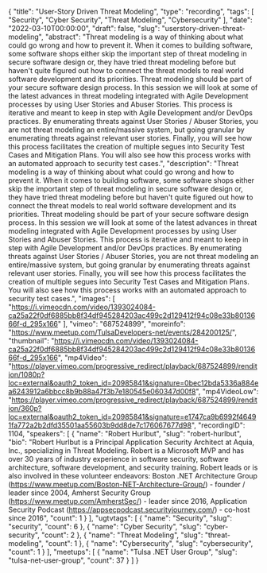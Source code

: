 {
  "title": "User-Story Driven Threat Modeling",
  "type": "recording",
  "tags": [
    "Security",
    "Cyber Security",
    "Threat Modeling",
    "Cybersecurity"
  ],
  "date": "2022-03-10T00:00:00",
  "draft": false,
  "slug": "userstory-driven-threat-modeling",
  "abstract": "Threat modeling is a way of thinking about what could go wrong and how to prevent it. When it comes to building software, some software shops either skip the important step of threat modeling in secure software design or, they have tried threat modeling before but haven't quite figured out how to connect the threat models to real world software development and its priorities. Threat modeling should be part of your secure software design process. In this session we will look at some of the latest advances in threat modeling integrated with Agile Development processes by using User Stories and Abuser Stories. This process is iterative and meant to keep in step with Agile Development and/or DevOps practices. By enumerating threats against User Stories / Abuser Stories, you are not threat modeling an entire/massive system, but going granular by enumerating threats against relevant user stories. Finally, you will see how this process facilitates the creation of multiple segues into Security Test Cases and Mitigation Plans. You will also see how this process works with an automated approach to security test cases.",
  "description": "Threat modeling is a way of thinking about what could go wrong and how to prevent it. When it comes to building software, some software shops either skip the important step of threat modeling in secure software design or, they have tried threat modeling before but haven't quite figured out how to connect the threat models to real world software development and its priorities. Threat modeling should be part of your secure software design process. In this session we will look at some of the latest advances in threat modeling integrated with Agile Development processes by using User Stories and Abuser Stories. This process is iterative and meant to keep in step with Agile Development and/or DevOps practices. By enumerating threats against User Stories / Abuser Stories, you are not threat modeling an entire/massive system, but going granular by enumerating threats against relevant user stories. Finally, you will see how this process facilitates the creation of multiple segues into Security Test Cases and Mitigation Plans. You will also see how this process works with an automated approach to security test cases.",
  "images": [
    "https://i.vimeocdn.com/video/1393024084-ca25a22f0df6885bb8f34df945284203ac499c2d129412f94c08e33b8013666f-d_295x166"
  ],
  "vimeo": "687524899",
  "moreinfo": "https://www.meetup.com/TulsaDevelopers-net/events/284200125/",
  "thumbnail": "https://i.vimeocdn.com/video/1393024084-ca25a22f0df6885bb8f34df945284203ac499c2d129412f94c08e33b8013666f-d_295x166",
  "mp4Video": "https://player.vimeo.com/progressive_redirect/playback/687524899/rendition/1080p?loc=external&oauth2_token_id=20985841&signature=0bec12bda5336a884ea6243912a6bbcc8b9b88a47f3b7e180545e060347d00f8",
  "mp4VideoLow": "https://player.vimeo.com/progressive_redirect/playback/687524899/rendition/360p?loc=external&oauth2_token_id=20985841&signature=e1747ca9b6992f46491fa772a2b2dfd35501aa55603b9dd8de7c176067677d98",
  "recordingID": 1104,
  "speakers": [
    {
      "name": "Robert Hurlbut",
      "slug": "robert-hurlbut",
      "bio": "Robert Hurlbut is a Principal Application Security Architect at Aquia, Inc., specializing in Threat Modeling. Robert is a Microsoft MVP and has over 30 years of industry experience in software security, software architecture, software development, and security training. Robert leads or is also involved in these volunteer endeavors: Boston .NET Architecture Group (https://www.meetup.com/Boston-NET-Architecture-Group/) - founder / leader since 2004, Amherst Security Group (https://www.meetup.com/AmherstSec/) - leader since 2016, Application Security Podcast (https://appsecpodcast.securityjourney.com/) - co-host since 2016",
      "count": 1
    }
  ],
  "ugtvtags": [
    {
      "name": "Security",
      "slug": "security",
      "count": 6
    },
    {
      "name": "Cyber Security",
      "slug": "cyber-security",
      "count": 2
    },
    {
      "name": "Threat Modeling",
      "slug": "threat-modeling",
      "count": 1
    },
    {
      "name": "Cybersecurity",
      "slug": "cybersecurity",
      "count": 1
    }
  ],
  "meetups": [
    {
      "name": "Tulsa .NET User Group",
      "slug": "tulsa-net-user-group",
      "count": 37
    }
  ]
}